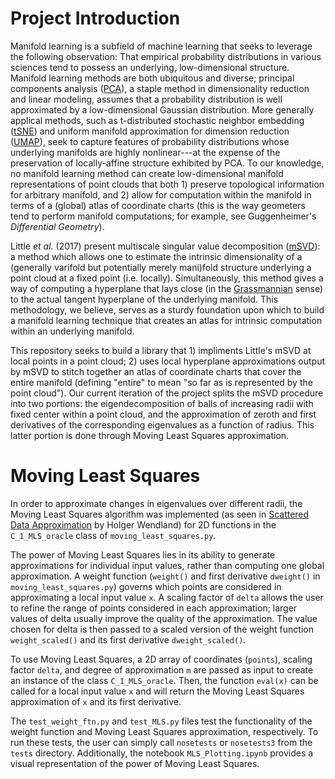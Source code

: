 # Project Introduction 

Manifold learning is a subfield of machine learning that seeks to leverage the following observation: That empirical probability distributions in various sciences tend to possess an underlying, low-dimensional structure. Manifold learning methods are both ubiquitous and diverse; principal components analysis ([PCA](https://en.wikipedia.org/wiki/Principal_component_analysis)), a staple method in dimensionality reduction and linear modeling, assumes that a probability distribution is well approximated by a low-dimensional Gaussian distribution. More generally applical methods, such as t-distributed stochastic neighbor embedding ([tSNE](https://en.wikipedia.org/wiki/T-distributed_stochastic_neighbor_embedding)) and uniform manifold approximation for dimension reduction ([UMAP](https://umap-learn.readthedocs.io/en/latest/)), seek to capture features of probability distributions whose underlying manifolds are highly nonlinear---at the expense of the preservation of locally-affine structure exhibited by PCA. To our knowledge, no manifold learning method can create low-dimensional manifold representations of point clouds that both 1) preserve topological information for arbitrary manifold, and 2) allow for computation within the manifold in terms of a (global) atlas of coordinate charts (this is the way geometers tend to perform manifold computations; for example, see Guggenheimer's _Differential Geometry_).

Little _et al._ (2017) present multiscale singular value decomposition ([mSVD](https://www.sciencedirect.com/science/article/abs/pii/S1063520315001414)): a method which allows one to estimate the intrinsic dimensionality of a (generally varifold but potentially merely mani)fold structure underlying a point cloud at a fixed point (i.e. locally). Simultaneously, this method gives a way of computing a hyperplane that lays close (in the [Grassmannian](https://en.wikipedia.org/wiki/Grassmannian) sense) to the actual tangent hyperplane of the underlying manifold. This methodology, we believe, serves as a sturdy foundation upon which to build a manifold learning technique that creates an atlas for intrinsic computation within an underlying manifold.

This repository seeks to build a library that 1) impliments Little's mSVD at local points in a point cloud; 2) uses local hyperplane approximations output by mSVD to stitch together an atlas of coordinate charts that cover the entire manifold (defining "entire" to mean "so far as is represented by the point cloud"). Our current iteration of the project splits the mSVD procedure into two portions: the eigendecomposition of balls of increasing radii with fixed center within a point cloud, and the approximation of zeroth and first derivatives of the corresponding eigenvalues as a function of radius. This latter portion is done through Moving Least Squares approximation.

# Moving Least Squares

In order to approximate changes in eigenvalues over different radii, the Moving Least Squares algorithm was implemented (as seen in [Scattered Data Approximation](https://www.cambridge.org/core/books/scattered-data-approximation/980EEC9DBC4CAA711D089187818135E3) by Holger Wendland) for 2D functions in the `C_1_MLS_oracle` class of `moving_least_squares.py`. 

The power of Moving Least Squares lies in its ability to generate approximations for individual input values, rather than computing one global approximation. 
A weight function (`weight()` and first derivative `dweight()` in `moving_least_squares.py`) governs which points are considered in approximating a local input value `x`. 
A scaling factor of `delta` allows the user to refine the range of points considered in each approximation; larger values of delta usually improve the quality of the approximation. 
The value chosen for delta is then passed to a scaled version of the weight function `weight_scaled()` and its first derivative `dweight_scaled()`.

To use Moving Least Squares, a 2D array of coordinates (`points`), scaling factor `delta`, and degree of approximation `m` are passed as input to create an instance of the class `C_1_MLS_oracle`.
Then, the function `eval(x)` can be called for a local input value `x` and will return the Moving Least Squares approximation of `x` and its first derivative.

The `test_weight_ftn.py` and `test_MLS.py` files test the functionality of the weight function and Moving Least Squares approximation, respectively. 
To run these tests, the user can simply call `nosetests` or `nosetests3` from the `tests` directory.
Additionally, the notebook `MLS_Plotting.ipynb` provides a visual representation of the power of Moving Least Squares.
